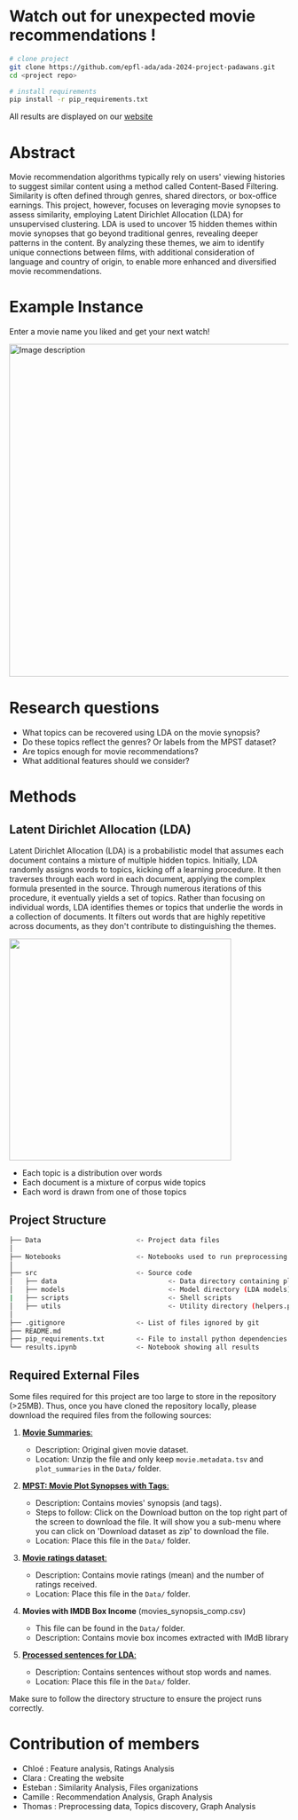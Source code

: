 # Watch out for unexpected movie recommendations !

```bash
# clone project
git clone https://github.com/epfl-ada/ada-2024-project-padawans.git
cd <project repo>

# install requirements
pip install -r pip_requirements.txt
```
All results are displayed on our [website](https://clarachappuis.github.io/) 

# Abstract 
Movie recommendation algorithms typically rely on users' viewing histories to suggest similar content using a method called Content-Based Filtering. Similarity is often defined through genres, shared directors, or box-office earnings. This project, however, focuses on leveraging movie synopses to assess similarity, employing Latent Dirichlet Allocation (LDA) for unsupervised clustering. LDA is used to uncover 15 hidden themes within movie synopses that go beyond traditional genres, revealing deeper patterns in the content. By analyzing these themes, we aim to identify unique connections between films, with additional consideration of language and country of origin, to enable more enhanced and diversified movie recommendations.

# Example Instance
Enter a movie name you liked and get your next watch!

<img src="https://github.com/user-attachments/assets/38ee01c8-89e6-489a-9b10-5d9097e39e58" alt="Image description" width="600"/>



# Research questions
+ What topics can be recovered using LDA on the movie synopsis?
+ Do these topics reflect the genres? Or labels from the MPST dataset?
+ Are topics enough for movie recommendations?
+ What additional features should we consider?


# Methods
## Latent Dirichlet Allocation (LDA)
Latent Dirichlet Allocation (LDA) is a probabilistic model that assumes each document contains a mixture of multiple hidden topics. Initially, LDA randomly assigns words to topics, kicking off a learning procedure. It then traverses through each word in each document, applying the complex formula presented in the source. Through numerous iterations of this procedure, it eventually yields a set of topics. Rather than focusing on individual words, LDA identifies themes or topics that underlie the words in a collection of documents. 
It filters out words that are highly repetitive across documents, as they don't contribute to distinguishing the themes. 

<img src="https://cdn.botpenguin.com/assets/website/Topic_Modeling_35bd15572c.webp" width="400" height="400">

+ Each topic is a distribution over words
+ Each document is a mixture of corpus wide topics
+ Each word is drawn from one of those topics
  
## Project Structure
```bash
├── Data                        <- Project data files
│
├── Notebooks                   <- Notebooks used to run preprocessing steps or models
│
├── src                         <- Source code
│   ├── data                            <- Data directory containing plots (.html)
│   ├── models                          <- Model directory (LDA models)
|   ├── scripts                         <- Shell scripts
│   ├── utils                           <- Utility directory (helpers.py)
│
├── .gitignore                  <- List of files ignored by git
├── README.md
├── pip_requirements.txt        <- File to install python dependencies
└── results.ipynb               <- Notebook showing all results
```

## Required External Files

Some files required for this project are too large to store in the repository (>25MB). Thus, once you have cloned the repository locally, please download the required files from the following sources:

1. [**Movie Summaries**:](https://www.cs.cmu.edu/~ark/personas/data/MovieSummaries.tar.gz)  
   - Description: Original given movie dataset.
   - Location: Unzip the file and only keep `movie.metadata.tsv` and `plot_summaries` in the `Data/` folder.

2. [**MPST: Movie Plot Synopses with Tags**: ](https://www.kaggle.com/datasets/cryptexcode/mpst-movie-plot-synopses-with-tags?resource=download)  
   - Description: Contains movies' synopsis (and tags).
   - Steps to follow: Click on the Download button on the top right part of the screen to download the file. It will show you a sub-menu where you can click on 'Download dataset as zip' to download the file.
   - Location: Place this file in the `Data/` folder.

3. [**Movie ratings dataset**: ](https://datasets.imdbws.com/title.ratings.tsv.gz)  
   - Description: Contains movie ratings (mean) and the number of ratings received.
   - Location: Place this file in the `Data/` folder.

4. **Movies with IMDB Box Income** (movies_synopsis_comp.csv)
   - This file can be found in the `Data/` folder.
   - Description: Contains movie box incomes extracted with IMdB library

5. [**Processed sentences for LDA**: ](https://drive.google.com/file/d/1K_l2LZGIvGgbZ3Q-u0v3W-_dRlWlIpOM/view?usp=sharing)
   - Description: Contains sentences without stop words and names.
   - Location: Place this file in the `Data/` folder.
   
Make sure to follow the directory structure to ensure the project runs correctly.
   
# Contribution of members
+ Chloé : Feature analysis, Ratings Analysis
+ Clara : Creating the website
+ Esteban : Similarity Analysis, Files organizations
+ Camille : Recommendation Analysis, Graph Analysis
+ Thomas : Preprocessing data, Topics discovery, Graph Analysis

